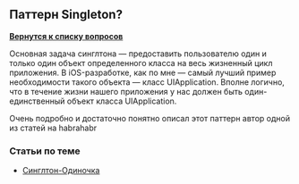 ## Паттерн Singleton?

[**Вернутся к списку вопросов**](https://github.com/CoBug92/Interview_iOS/blob/master/README.md)


Основная задача синглтона — предоставить пользователю один и только один объект определенного класса на весь жизненный цикл приложения. В iOS-разработке, как по мне — самый лучший пример необходимости такого объекта — класс UIApplication. Вполне логично, что в течение жизни нашего приложения у нас должен быть один-единственный объект класса UIApplication.

Очень подробно и достаточно понятно описал этот паттерн автор одной из статей на habrahabr

### Статьи по теме

* [Синглтон-Одиночка](https://habrahabr.ru/post/320728/)